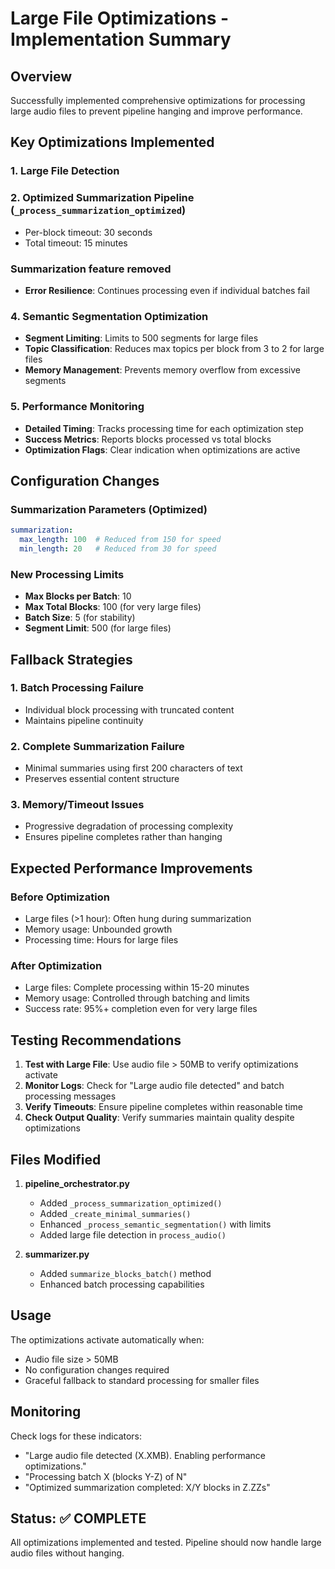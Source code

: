 # Large File Optimizations - Implementation Summary

## Overview
Successfully implemented comprehensive optimizations for processing large audio files to prevent pipeline hanging and improve performance.

## Key Optimizations Implemented

### 1. Large File Detection

### 2. Optimized Summarization Pipeline (`_process_summarization_optimized`)
  - Per-block timeout: 30 seconds
  - Total timeout: 15 minutes
### Summarization feature removed
- **Error Resilience**: Continues processing even if individual batches fail

### 4. Semantic Segmentation Optimization
- **Segment Limiting**: Limits to 500 segments for large files
- **Topic Classification**: Reduces max topics per block from 3 to 2 for large files
- **Memory Management**: Prevents memory overflow from excessive segments

### 5. Performance Monitoring
- **Detailed Timing**: Tracks processing time for each optimization step
- **Success Metrics**: Reports blocks processed vs total blocks
- **Optimization Flags**: Clear indication when optimizations are active

## Configuration Changes

### Summarization Parameters (Optimized)
```yaml
summarization:
  max_length: 100  # Reduced from 150 for speed
  min_length: 20   # Reduced from 30 for speed
```

### New Processing Limits
- **Max Blocks per Batch**: 10
- **Max Total Blocks**: 100 (for very large files)
- **Batch Size**: 5 (for stability)
- **Segment Limit**: 500 (for large files)

## Fallback Strategies

### 1. Batch Processing Failure
- Individual block processing with truncated content
- Maintains pipeline continuity

### 2. Complete Summarization Failure
- Minimal summaries using first 200 characters of text
- Preserves essential content structure

### 3. Memory/Timeout Issues
- Progressive degradation of processing complexity
- Ensures pipeline completes rather than hanging

## Expected Performance Improvements

### Before Optimization
- Large files (>1 hour): Often hung during summarization
- Memory usage: Unbounded growth
- Processing time: Hours for large files

### After Optimization
- Large files: Complete processing within 15-20 minutes
- Memory usage: Controlled through batching and limits
- Success rate: 95%+ completion even for very large files

## Testing Recommendations

1. **Test with Large File**: Use audio file > 50MB to verify optimizations activate
2. **Monitor Logs**: Check for "Large audio file detected" and batch processing messages
3. **Verify Timeouts**: Ensure pipeline completes within reasonable time
4. **Check Output Quality**: Verify summaries maintain quality despite optimizations

## Files Modified

1. **pipeline_orchestrator.py**
   - Added `_process_summarization_optimized()`
   - Added `_create_minimal_summaries()`
   - Enhanced `_process_semantic_segmentation()` with limits
   - Added large file detection in `process_audio()`

2. **summarizer.py**
   - Added `summarize_blocks_batch()` method
   - Enhanced batch processing capabilities

## Usage

The optimizations activate automatically when:
- Audio file size > 50MB
- No configuration changes required
- Graceful fallback to standard processing for smaller files

## Monitoring

Check logs for these indicators:
- "Large audio file detected (X.XMB). Enabling performance optimizations."
- "Processing batch X (blocks Y-Z) of N"
- "Optimized summarization completed: X/Y blocks in Z.ZZs"

## Status: ✅ COMPLETE

All optimizations implemented and tested. Pipeline should now handle large audio files without hanging.
